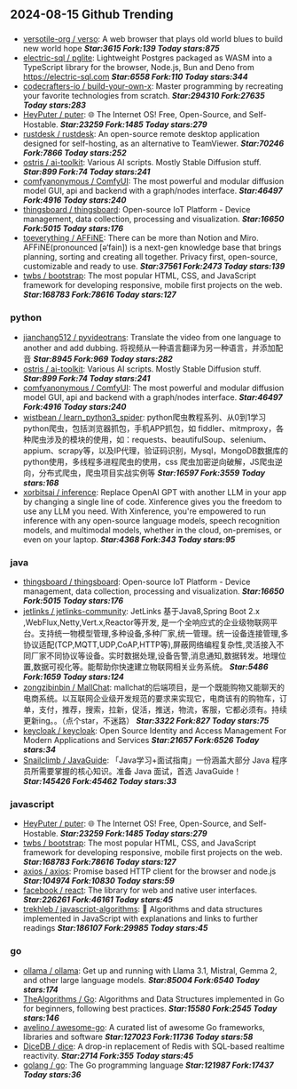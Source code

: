 ## 2024-08-15 Github Trending

### 
* [versotile-org / verso](https://github.com/versotile-org/verso): A web browser that plays old world blues to build new world hope ***Star:3615 Fork:139 Today stars:875***
* [electric-sql / pglite](https://github.com/electric-sql/pglite): Lightweight Postgres packaged as WASM into a TypeScript library for the browser, Node.js, Bun and Deno from https://electric-sql.com ***Star:6558 Fork:110 Today stars:344***
* [codecrafters-io / build-your-own-x](https://github.com/codecrafters-io/build-your-own-x): Master programming by recreating your favorite technologies from scratch. ***Star:294310 Fork:27635 Today stars:283***
* [HeyPuter / puter](https://github.com/HeyPuter/puter): 🌐 The Internet OS! Free, Open-Source, and Self-Hostable. ***Star:23259 Fork:1485 Today stars:279***
* [rustdesk / rustdesk](https://github.com/rustdesk/rustdesk): An open-source remote desktop application designed for self-hosting, as an alternative to TeamViewer. ***Star:70246 Fork:7866 Today stars:252***
* [ostris / ai-toolkit](https://github.com/ostris/ai-toolkit): Various AI scripts. Mostly Stable Diffusion stuff. ***Star:899 Fork:74 Today stars:241***
* [comfyanonymous / ComfyUI](https://github.com/comfyanonymous/ComfyUI): The most powerful and modular diffusion model GUI, api and backend with a graph/nodes interface. ***Star:46497 Fork:4916 Today stars:240***
* [thingsboard / thingsboard](https://github.com/thingsboard/thingsboard): Open-source IoT Platform - Device management, data collection, processing and visualization. ***Star:16650 Fork:5015 Today stars:176***
* [toeverything / AFFiNE](https://github.com/toeverything/AFFiNE): There can be more than Notion and Miro. AFFiNE(pronounced [ə‘fain]) is a next-gen knowledge base that brings planning, sorting and creating all together. Privacy first, open-source, customizable and ready to use. ***Star:37561 Fork:2473 Today stars:139***
* [twbs / bootstrap](https://github.com/twbs/bootstrap): The most popular HTML, CSS, and JavaScript framework for developing responsive, mobile first projects on the web. ***Star:168783 Fork:78616 Today stars:127***

### python
* [jianchang512 / pyvideotrans](https://github.com/jianchang512/pyvideotrans): Translate the video from one language to another and add dubbing. 将视频从一种语言翻译为另一种语言，并添加配音 ***Star:8945 Fork:969 Today stars:282***
* [ostris / ai-toolkit](https://github.com/ostris/ai-toolkit): Various AI scripts. Mostly Stable Diffusion stuff. ***Star:899 Fork:74 Today stars:241***
* [comfyanonymous / ComfyUI](https://github.com/comfyanonymous/ComfyUI): The most powerful and modular diffusion model GUI, api and backend with a graph/nodes interface. ***Star:46497 Fork:4916 Today stars:240***
* [wistbean / learn_python3_spider](https://github.com/wistbean/learn_python3_spider): python爬虫教程系列、从0到1学习python爬虫，包括浏览器抓包，手机APP抓包，如 fiddler、mitmproxy，各种爬虫涉及的模块的使用，如：requests、beautifulSoup、selenium、appium、scrapy等，以及IP代理，验证码识别，Mysql，MongoDB数据库的python使用，多线程多进程爬虫的使用，css 爬虫加密逆向破解，JS爬虫逆向，分布式爬虫，爬虫项目实战实例等 ***Star:16597 Fork:3559 Today stars:168***
* [xorbitsai / inference](https://github.com/xorbitsai/inference): Replace OpenAI GPT with another LLM in your app by changing a single line of code. Xinference gives you the freedom to use any LLM you need. With Xinference, you're empowered to run inference with any open-source language models, speech recognition models, and multimodal models, whether in the cloud, on-premises, or even on your laptop. ***Star:4368 Fork:343 Today stars:95***

### java
* [thingsboard / thingsboard](https://github.com/thingsboard/thingsboard): Open-source IoT Platform - Device management, data collection, processing and visualization. ***Star:16650 Fork:5015 Today stars:176***
* [jetlinks / jetlinks-community](https://github.com/jetlinks/jetlinks-community): JetLinks 基于Java8,Spring Boot 2.x ,WebFlux,Netty,Vert.x,Reactor等开发, 是一个全响应式的企业级物联网平台。支持统一物模型管理,多种设备,多种厂家,统一管理。统一设备连接管理,多协议适配(TCP,MQTT,UDP,CoAP,HTTP等),屏蔽网络编程复杂性,灵活接入不同厂家不同协议等设备。实时数据处理,设备告警,消息通知,数据转发。地理位置,数据可视化等。能帮助你快速建立物联网相关业务系统。 ***Star:5486 Fork:1659 Today stars:124***
* [zongzibinbin / MallChat](https://github.com/zongzibinbin/MallChat): mallchat的后端项目，是一个既能购物又能聊天的电商系统。以互联网企业级开发规范的要求来实现它，电商该有的购物车，订单，支付，推荐，搜索，拉新，促活，推送，物流，客服，它都必须有。持续更新ing。。（点个star，不迷路） ***Star:3322 Fork:827 Today stars:75***
* [keycloak / keycloak](https://github.com/keycloak/keycloak): Open Source Identity and Access Management For Modern Applications and Services ***Star:21657 Fork:6526 Today stars:34***
* [Snailclimb / JavaGuide](https://github.com/Snailclimb/JavaGuide): 「Java学习+面试指南」一份涵盖大部分 Java 程序员所需要掌握的核心知识。准备 Java 面试，首选 JavaGuide！ ***Star:145426 Fork:45462 Today stars:33***

### javascript
* [HeyPuter / puter](https://github.com/HeyPuter/puter): 🌐 The Internet OS! Free, Open-Source, and Self-Hostable. ***Star:23259 Fork:1485 Today stars:279***
* [twbs / bootstrap](https://github.com/twbs/bootstrap): The most popular HTML, CSS, and JavaScript framework for developing responsive, mobile first projects on the web. ***Star:168783 Fork:78616 Today stars:127***
* [axios / axios](https://github.com/axios/axios): Promise based HTTP client for the browser and node.js ***Star:104974 Fork:10830 Today stars:59***
* [facebook / react](https://github.com/facebook/react): The library for web and native user interfaces. ***Star:226261 Fork:46161 Today stars:45***
* [trekhleb / javascript-algorithms](https://github.com/trekhleb/javascript-algorithms): 📝 Algorithms and data structures implemented in JavaScript with explanations and links to further readings ***Star:186107 Fork:29985 Today stars:45***

### go
* [ollama / ollama](https://github.com/ollama/ollama): Get up and running with Llama 3.1, Mistral, Gemma 2, and other large language models. ***Star:85004 Fork:6540 Today stars:174***
* [TheAlgorithms / Go](https://github.com/TheAlgorithms/Go): Algorithms and Data Structures implemented in Go for beginners, following best practices. ***Star:15580 Fork:2545 Today stars:146***
* [avelino / awesome-go](https://github.com/avelino/awesome-go): A curated list of awesome Go frameworks, libraries and software ***Star:127023 Fork:11736 Today stars:58***
* [DiceDB / dice](https://github.com/DiceDB/dice): A drop-in replacement of Redis with SQL-based realtime reactivity. ***Star:2714 Fork:355 Today stars:45***
* [golang / go](https://github.com/golang/go): The Go programming language ***Star:121987 Fork:17437 Today stars:36***
